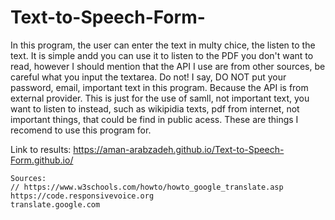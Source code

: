 # Text-to-Speech-Form-
In this program, the user can enter the text in multy chice, the listen to the text. 
It is simple andd you can use it to listen to the PDF you don't want to read,
however I should mention that the API I use are from other sources, be careful what you input the textarea.
Do not! I say, DO NOT put your password, email, important text in this program. Because the API is from external provider.
This is just for the use of samll, not important text, you want to listen to instead, such as wikipidia texts, pdf from internet, 
not important things, that could be find in public acess. These are things I recomend to use this program for. 

Link to results:
    https://aman-arabzadeh.github.io/Text-to-Speech-Form.github.io/

  <!-- I was inpired by:
     https://code.responsivevoice.org/develop/examples/example2.html -->
    Sources:
    // https://www.w3schools.com/howto/howto_google_translate.asp
    https://code.responsivevoice.org
    translate.google.com
    
    

